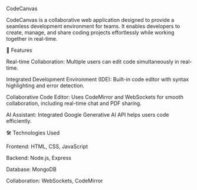 CodeCanvas

CodeCanvas is a collaborative web application designed to provide a seamless development environment for teams. It enables developers to create, manage, and share coding projects effortlessly while working together in real-time.

🚀 Features

Real-time Collaboration: Multiple users can edit code simultaneously in real-time.

Integrated Development Environment (IDE): Built-in code editor with syntax highlighting and error detection.

Collaborative Code Editor: Uses CodeMirror and WebSockets for smooth collaboration, including real-time chat and PDF sharing.

AI Assistant: Integrated Google Generative AI API helps users code efficiently.

🛠️ Technologies Used

Frontend: HTML, CSS, JavaScript

Backend: Node.js, Express

Database: MongoDB

Collaboration: WebSockets, CodeMirror
